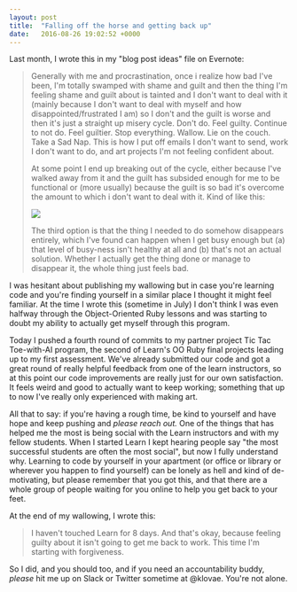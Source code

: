 ```yaml
---
layout: post
title:  "Falling off the horse and getting back up"
date:   2016-08-26 19:02:52 +0000
---
```



Last month, I wrote this in my "blog post ideas" file on Evernote:

> Generally with me and procrastination, once i realize how bad I've been, I'm totally swamped with shame and guilt and then the thing I'm feeling shame and guilt about is tainted and I don't want to deal with it (mainly because I don't want to deal with myself and how disappointed/frustrated I am) so I don't and the guilt is worse and then it's just a straight up misery cycle. Don't do. Feel guilty. Continue to not do. Feel guiltier.  Stop everything. Wallow. Lie on the couch. Take a Sad Nap. This is how I put off emails I don't want to send, work I don't want to do, and art projects I'm not feeling confident about.
> 
> At some point I end up breaking out of the cycle, either because I've walked away from it and the guilt has subsided enough for me to be functional or (more usually) because the guilt is so bad it's overcome the amount to which i don't want to deal with it. Kind of like this:
> 
> ![](http://imgur.com/a/KNw3i)
> 
> The third option is that the thing I needed to do somehow disappears entirely, which I've found can happen when I get busy enough but (a) that level of busy-ness isn't healthy at all and (b) that's not an actual solution. Whether I actually get the thing done or manage to disappear it, the whole thing just feels bad.

I was hesitant about publishing my wallowing but in case you're learning code and you're finding yourself in a similar place I thought it might feel familiar. At the time I wrote this (sometime in July) I don't think I was even halfway through the Object-Oriented Ruby lessons and was starting to doubt my ability to actually get myself through this program.

Today I pushed a fourth round of commits to my partner project Tic Tac Toe-with-AI program, the second of Learn's OO Ruby final projects leading up to my first assessment. We've already submitted our code and got a great round of really helpful feedback from one of the learn instructors, so at this point our code improvements are really just for our own satisfaction. It feels weird and good to actually want to keep working; something that up to now I've really only experienced with making art.

All that to say: if you're having a rough time, be kind to yourself and have hope and keep pushing and *please reach out.* One of the things that has helped me the most is being social with the Learn instructors and with my fellow students. When I started Learn I kept hearing people say "the most successful students are often the most social", but now I fully understand why. Learning to code by yourself in your apartment (or office or library or wherever you happen to find yourself) can be lonely as hell and kind of de-motivating, but please remember that you got this, and that there are a whole group of people waiting for you online to help you get back to your feet.

At the end of my wallowing, I wrote this:

> I haven't touched Learn for 8 days. And that's okay, because feeling guilty about it isn't going to get me back to work.  This time I'm starting with forgiveness.

So I did, and you should too, and if you need an accountability buddy, *please* hit me up on Slack or Twitter sometime at @klovae. You're not alone.
